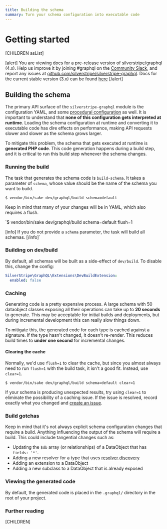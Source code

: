 ```yaml
---
title: Building the schema
summary: Turn your schema configuration into executable code
---
```


# Getting started

[CHILDREN asList]

[alert]
You are viewing docs for a pre-release version of silverstripe/graphql (4.x).
Help us improve it by joining #graphql on the [Community Slack](https://www.silverstripe.org/blog/community-slack-channel/),
and report any issues at [github.com/silverstripe/silverstripe-graphql](https://github.com/silverstripe/silverstripe-graphql). 
Docs for the current stable version (3.x) can be found
[here](https://github.com/silverstripe/silverstripe-graphql/tree/3)
[/alert]

## Building the schema

The primary API surface of the `silverstripe-graphql` module is the configuration YAML, and
some [procedural configuration](using_procedual_code) as well. It is important to understand
that **none of this configuration gets interpreted at runtime**. Loading the schema configuration
at runtime and converting it to executable code has dire effects on performance, making
API requests slower and slower as the schema grows larger.

To mitigate this problem, the schema that gets executed at runtime is **generated PHP code**.
This code generation happens during a build step, and it is critical to run this build step
whenever the schema changes.

### Running the build

The task that generates the schema code is `build-schema`. It takes a parameter of `schema`, whose value should be the name of the schema you want to build.

`$ vendor/bin/sake dev/graphql/build schema=default`

Keep in mind that many of your changes will be in YAML, which also requires a flush.

`$ vendor/bin/sake dev/graphql/build schema=default flush=1

[info]
If you do not provide a `schema` parameter, the task will build all schemas.
[/info]`

### Building on dev/build

By default, all schemas will be built as a side-effect of `dev/build`. To disable this, change
the config:

```yaml
SilverStripe\GraphQL\Extensions\DevBuildExtension:
  enabled: false
```


### Caching

Generating code is a pretty expensive process. A large schema with 50 dataobject classes exposing
all their operations can take up to **20 seconds** to generate. This may be acceptable
for initial builds and deployments, but during incremental development this can really
slow things down.

To mitigate this, the generated code for each type is cached against a signature.
If the type hasn't changed, it doesn't re-render. This reduces build times to **under one second** for incremental changes.

#### Clearing the cache

Normally, we'd use `flush=1` to clear the cache, but since you almost always need to run `flush=1` with the build task, it isn't a good fit. Instead, use `clear=1`.

`$ vendor/bin/sake dev/graphql/build schema=default clear=1`

If your schema is producing unexpected results, try using `clear=1` to eliminate the possibility
of a caching issue. If the issue is resolved, record exactly what you changed and [create an issue](https://github.com/silverstripe/silverstripe-graphql/issues/new).

### Build gotchas

Keep in mind that it's not always explicit schema configuration changes that require a build.
Anything influencing the output of the schema will require a build. This could include
tangential changes such as:

* Updating the `$db` array (or relationships) of a DataObject that has `fields: '*'`.
* Adding a new resolver for a type that uses [resolver discovery](../working_with_generic_types/resolver_discovery)
* Adding an extension to a DataObject
* Adding a new subclass to a DataObject that is already exposed

### Viewing the generated code

By default, the generated code is placed in the `.graphql/` directory in the root of your project.

### Further reading

[CHILDREN]
